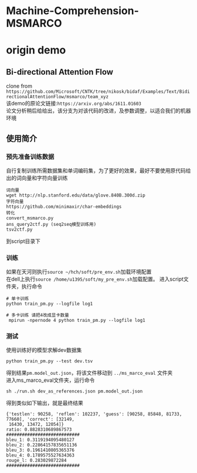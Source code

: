 # Machine-Comprehension-MSMARCO
# origin demo
## Bi-directional Attention Flow
clone from `https://github.com/Microsoft/CNTK/tree/nikosk/bidaf/Examples/Text/BidirectionalAttentionFlow/msmarco/team_xyz`  
该demo的原论文链接:`https://arxiv.org/abs/1611.01603`  
论文分析稍后给给出，该分支为对该代码的改进，及参数调整，以适合我们的机器环境
## 使用简介
### 预先准备训练数据
自行复制训练所需数据集和单词编码集，为了更好的效果，最好不要使用原代码给出的词向量和字符向量训练
```
词向量
wget http://nlp.stanford.edu/data/glove.840B.300d.zip
字符向量
https://github.com/minimaxir/char-embeddings
转化
convert_msmarco.py
ans_query2ctf.py (seq2seq模型训练用)
tsv2ctf.py
```
到script目录下
### 训练
如果在天河则执行`source ~/hch/soft/pre_env.sh`加载环境配置  
在dell上执行`source /home/u1395/soft/my_pre_env.sh`加载配置。
进入script文件夹，执行命令
```
# 单卡训练
python train_pm.py --logfile log1

# 多卡训练 请把4改成显卡数量
 mpirun -npernode 4 python train_pm.py --logfile log1
```
### 测试
使用训练好的模型求解dev数据集
```
python train_pm.py --test dev.tsv
```
得到结果`pm.model_out.json`，将该文件移动到 `../ms_marco_eval` 文件夹  
进入ms_marco_eval文件夹，运行命令
```
sh ./run.sh dev_as_references.json pm.model_out.json
```
得到类似如下输出，就是最终结果
```
{'testlen': 90258, 'reflen': 102237, 'guess': [90258, 85848, 81733, 77660], 'correct': [32149,
 16430, 13472, 12054]}
ratio: 0.8828310689867573
############################ 
bleu_1: 0.3119194095480127
bleu_2: 0.22864157835651136
bleu_3: 0.1961410805365376
bleu_4: 0.1789575527634363
rouge_l: 0.283029872284
############################ 
```
